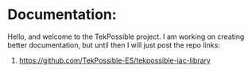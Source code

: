 # Documentation: 
Hello, and welcome to the TekPossible project. I am working on creating better documentation, but until then I will just post the repo links:
1. https://github.com/TekPossible-ES/tekpossible-iac-library

